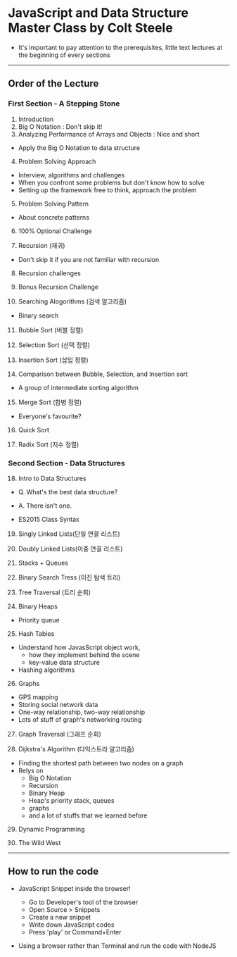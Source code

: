 # JavaScript and Data Structure Master Class by Colt Steele

- It's important to pay attention to the prerequisites, little text lectures at the beginning of every sections

---

## Order of the Lecture

### First Section - A Stepping Stone

1. Introduction
2. Big O Notation : Don't skip it!
3. Analyzing Performance of Arrays and Objects : Nice and short

- Apply the Big O Notation to data structure

4. Problem Solving Approach

- Interview, algorithms and challenges
- When you confront some problems but don't know how to solve
- Setting up the framework free to think, approach the problem

5. Problem Solving Pattern

- About concrete patterns

6. 100% Optional Challenge

7. Recursion (재귀)

- Don't skip it if you are not familiar with recursion

8. Recursion challenges

9. Bonus Recursion Challenge

10. Searching Alogorithms (검색 알고리즘)

- Binary search

11. Bubble Sort (버블 정렬)

12. Selection Sort (선택 정렬)

13. Insertion Sort (삽입 정렬)

14. Comparison between Bubble, Selection, and Insertion sort

- A group of intermediate sorting algorithm

15. Merge Sort (합병 정렬)

- Everyone's favourite?

16. Quick Sort

17. Radix Sort (지수 정렬)

### Second Section - Data Structures

18. Intro to Data Structures

- Q. What's the best data structure?
- A. There isn't one.

- ES2015 Class Syntax

19. Singly Linked Lists(단일 연결 리스트)

20. Doubly Linked Lists(이중 연결 리스트)

21. Stacks + Queues

22. Binary Search Tress (이진 탐색 트리)

23. Tree Traversal (트리 순회)

24. Binary Heaps

- Priority queue

25. Hash Tables

- Understand how JavasScript object work,
  - how they implement behind the scene
  - key-value data structure
- Hashing algorithms

26. Graphs

- GPS mapping
- Storing social network data
- One-way relationship, two-way relationship
- Lots of stuff of graph's networking routing

27. Graph Traversal (그래프 순회)

28. Dijkstra's Algorithm (다익스트라 알고리즘)

- Finding the shortest path between two nodes on a graph
- Relys on
  - Big O Notation
  - Recursion
  - Binary Heap
  - Heap's priority stack, queues
  - graphs
  - and a lot of stuffs that we learned before

29. Dynamic Programming

30. The Wild West

---

## How to run the code

- JavaScript Snippet inside the browser!

  - Go to Developer's tool of the browser
  - Open Source > Snippets
  - Create a new snippet
  - Write down JavaScript codes
  - Press 'play' or Command+Enter

- Using a browser rather than Terminal and run the code with NodeJS
